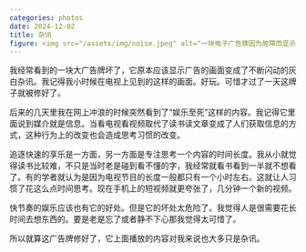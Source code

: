 ```yaml
---
categories: photos
date: 2024-12-02
title: 杂讯
figure: <img src="/assets/img/noise.jpeg" alt="一块电子广告牌因为故障而显示着灰色的杂讯。">
---
```

我经常看到的一块大广告牌坏了，它原本应该显示广告的画面变成了不断闪动的灰白杂讯。我记得我小时候在电视上见到的这样的画面。好玩。可惜才过了一天这牌子就被修好了。

后来的几天里我在网上冲浪的时候突然看到了“娱乐至死”这样的内容。我记得它里面说到媒介就是信息。当看电视看视频取代了读书读文章变成了人们获取信息的方式，这种行为上的改变也会造成思考习惯的改变。

追逐快速的享乐是一方面，另一方面是专注思考一个内容的时间长度。我从小就觉得读书比较难，不只是当时老是碰到看不懂的字，我经常就看书看到一半就不想看了。有的学者就认为是因为电视节目的长度一般都只有一个小时左右。这就让人习惯了花这么点时间思考。现在手机上的短视频就更夸张了，几分钟一个新的视频。

快节奏的娱乐应该也有它的好处。但是它的坏处太危险了。我觉得人是很需要花长时间去想东西的。要是老是忘了或者静不下心那我觉得太可惜了。

所以就算这广告牌修好了，它上面播放的内容对我来说也大多只是杂讯。